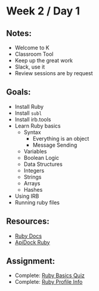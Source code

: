 # Week 2 / Day 1

## Notes:
   - Welcome to K
   - Classroom Tool
   - Keep up the great work
   - Slack, use it
   - Review sessions are by request

## Goals:
   - Install Ruby
   - Install `subl`
   - Install irb.tools
   - Learn Ruby basics
     - Syntax
       - Everything is an object
       - Message Sending
     - Variables
     - Boolean Logic
     - Data Structures
     - Integers
     - Strings
     - Arrays
     - Hashes
   - Using IRB
   - Running ruby files

## Resources:
   - [Ruby Docs](http://ruby-doc.org/)
   - [ApiDock Ruby](http://apidock.com/ruby/)

## Assignment:
   - Complete: [Ruby Basics Quiz](https://github.com/jah2488/notes/blob/master/ruby-basics.md)
   - Complete: [Ruby Profile Info](https://github.com/jah2488/notes/blob/master/ruby-profile.md)
